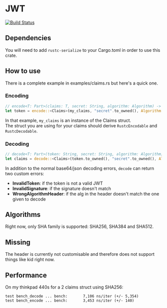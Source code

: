 # JWT

[![Build Status](https://travis-ci.org/Keats/rust-jwt.svg)](https://travis-ci.org/Keats/rust-jwt)

## Dependencies
You will need to add `rustc-serialize` to your Cargo.toml in order to use this crate.

## How to use
There is a complete example in examples/claims.rs but here's a quick one.

### Encoding
```rust
// encode<T: Part>(claims: T, secret: String, algorithm: Algorithm) -> Result<String, Error>
let token = encode::<Claims>(my_claims, "secret".to_owned(), Algorithm::HS256);
```
In that example, `my_claims` is an instance of the Claims struct.  
The struct you are using for your claims should derive `RustcEncodable` and `RustcDecodable`.

### Decoding
```rust
// decode<T: Part>(token: String, secret: String, algorithm: Algorithm) -> Result<T, Error>
let claims = decode::<Claims>(token.to_owned(), "secret".to_owned(), Algorithm::HS256);
```
In addition to the normal base64/json decoding errors, `decode` can return two custom errors:

- **InvalidToken**: if the token is not a valid JWT
- **InvalidSignature**: if the signature doesn't match
- **WrongAlgorithmHeader**: if the alg in the header doesn't match the one given to decode

## Algorithms
Right now, only SHA family is supported: SHA256, SHA384 and SHA512.

## Missing
The header is currently not customisable and therefore does not support things like kid right now.

## Performance
On my thinkpad 440s for a 2 claims struct using SHA256:

```
test bench_decode ... bench:       7,106 ns/iter (+/- 5,354)
test bench_encode ... bench:       3,453 ns/iter (+/- 140)
```
